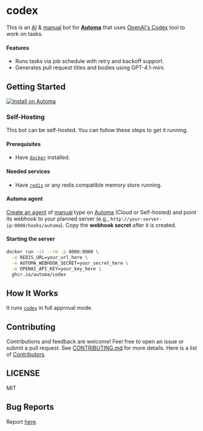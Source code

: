 # codex

This is an [AI](https://docs.automa.app/agents/types#ai) & [manual](https://docs.automa.app/agents/types#manual) bot for [**Automa**](https://automa.app) that uses [OpenAI's Codex](https://github.com/openai/codex) tool to work on tasks.

#### Features

- Runs tasks via job schedule with retry and backoff support.
- Generates pull request titles and bodies using GPT-4.1-mini.

## Getting Started

[![Install on Automa](https://automa.app/install.svg)](https://console.automa.app/$/bots/new/openai/codex)

### Self-Hosting

This bot can be self-hosted. You can follow these steps to get it running.

#### Prerequisites

- Have [`docker`](https://docker.com/) installed.

#### Needed services

- Have [`redis`](https://github.com/redis/redis) or any redis compatible memory store running.

#### Automa agent

[Create an agent](https://docs.automa.app/agent-development/create-agent) of [manual](https://docs.automa.app/agents/types#manual) type on [Automa](https://automa.app) (Cloud or Self-hosted) and point its webhook to your planned server (e.g., `http://your-server-ip:8000/hooks/automa`). Copy the **webhook secret** after it is created.

#### Starting the server

```sh
docker run -it --rm -p 8000:8000 \
  -e REDIS_URL=your_url_here \
  -e AUTOMA_WEBHOOK_SECRET=your_secret_here \
  -e OPENAI_API_KEY=your_key_here \
  ghcr.io/automa/codex
```

## How It Works

It runs [`codex`](https://github.com/openai/codex) in full approval mode.

## Contributing

Contributions and feedback are welcome! Feel free to open an issue or submit a pull request. See [CONTRIBUTING.md](CONTRIBUTING.md) for more details. Here is a list of [Contributors](https://github.com/automa/codex/contributors).

## LICENSE

MIT

## Bug Reports

Report [here](https://github.com/automa/codex/issues).
